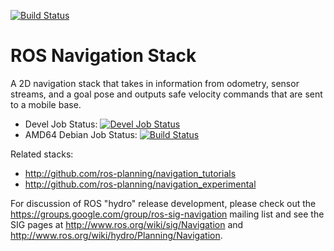[![Build Status](https://travis-ci.org/aswinhope/navigation.svg?branch=hydro-devel)](https://travis-ci.org/aswinhope/navigation)

ROS Navigation Stack
====================

A 2D navigation stack that takes in information from odometry, sensor
streams, and a goal pose and outputs safe velocity commands that are sent
to a mobile base.

 * Devel Job Status: [![Devel Job Status](http://jenkins.ros.org/buildStatus/icon?job=devel-hydro-navigation)](http://jenkins.ros.org/job/devel-hydro-navigation/)
 * AMD64 Debian Job Status: [![Build Status](http://jenkins.ros.org/buildStatus/icon?job=ros-hydro-navigation_binarydeb_precise_amd64)](http://jenkins.ros.org/job/ros-hydro-navigation_binarydeb_precise_amd64/)

Related stacks:

 * http://github.com/ros-planning/navigation_tutorials
 * http://github.com/ros-planning/navigation_experimental

For discussion of ROS "hydro" release development, please check out the 
https://groups.google.com/group/ros-sig-navigation mailing list and see
the SIG pages at http://www.ros.org/wiki/sig/Navigation and
http://www.ros.org/wiki/hydro/Planning/Navigation. 
